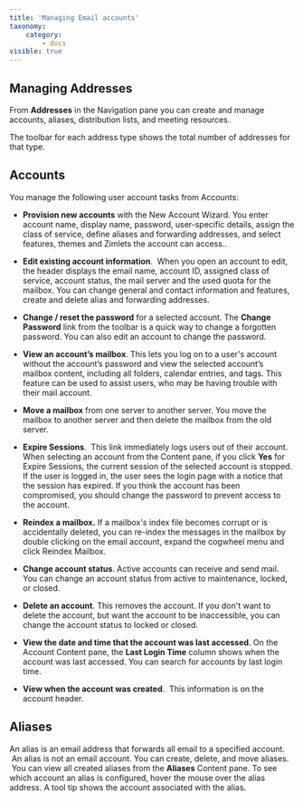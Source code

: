 ```yaml
---
title: 'Managing Email accounts'
taxonomy:
    category:
        - docs
visible: true
---
```


## Managing Addresses

From <span style="font-weight: bold;">**Addresses**</span> in the Navigation pane you can create and manage accounts, aliases, distribution lists, and meeting resources.

The toolbar for each address type shows the total number of addresses for that type.

## Accounts

You manage the following user account tasks from Accounts:

*   <span style="font-weight: bold;">**Provision new accounts**</span> with the New Account Wizard. You enter account name, display name, password, user-specific details, assign the class of service, define aliases and forwarding addresses, and select features, themes and Zimlets the account can access..

*   <span style="font-weight: bold;">**Edit existing account information**</span>.  When you open an account to edit, the header displays the email name, account ID, assigned class of service, account status, the mail server and the used quota for the mailbox. You can change general and contact information and features, create and delete alias and forwarding addresses.

*   <span style="font-weight: bold;">**Change / reset the password**</span> for a selected account. The <span style="font-weight: bold;">**Change Password**</span> link from the toolbar is a quick way to change a forgotten password. You can also edit an account to change the password.

*   <span style="font-weight: bold;">**View an account’s mailbox**</span>. This lets you log on to a user's account without the account’s password and view the selected account’s mailbox content, including all folders, calendar entries, and tags. This feature can be used to assist users, who may be having trouble with their mail account.

*   <span style="font-weight: bold;">**Move a mailbox**</span> from one server to another server. You move the mailbox to another server and then delete the mailbox from the old server.

*   <span style="font-weight: bold;">**Expire Sessions**</span>.  This link immediately logs users out of their account. When selecting an account from the Content pane, if you click <span style="font-weight: bold;">**Yes**</span> for Expire Sessions, the current session of the selected account is stopped. If the user is logged in, the user sees the login page with a notice that the session has expired. If you think the account has been compromised, you should change the password to prevent access to the account.

*   <span style="font-weight: bold;">**Reindex a mailbox.**</span> If a mailbox's index file becomes corrupt or is accidentally deleted, you can re-index the messages in the mailbox by double clicking on the email account, expand the cogwheel menu and click Reindex Mailbox.

*   <span style="font-weight: bold;">**Change account status**</span>. Active accounts can receive and send mail. You can change an account status from active to maintenance, locked, or closed.

*   <span style="font-weight: bold;">**Delete an account**</span>. This removes the account. If you don't want to delete the account, but want the account to be inaccessible, you can change the account status to locked or closed.

*   <span style="font-weight: bold;">**View the date and time that the account was last accessed**</span>. On the Account Content pane, the <span style="font-weight: bold;">**Last Login Time**</span> column shows when the account was last accessed. You can search for accounts by last login time.

*   <span style="font-weight: bold;">**View when the account was created**</span>.  This information is on the account header.

## Aliases

An alias is an email address that forwards all email to a specified account.  An alias is not an email account. You can create, delete, and move aliases.  You can view all created aliases from the <span style="font-weight: bold;">**Aliases**</span> Content pane. To see which account an alias is configured, hover the mouse over the alias address. A tool tip shows the account associated with the alias.